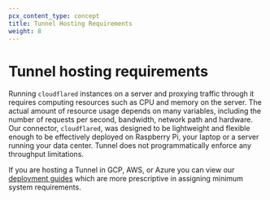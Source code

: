 ```yaml
---
pcx_content_type: concept
title: Tunnel Hosting Requirements
weight: 8
---
```


# Tunnel hosting requirements

Running `cloudflared` instances on a server and proxying traffic through it requires computing resources such as CPU and memory on the server. The actual amount of resource usage depends on many variables, including the number of requests per second, bandwidth, network path and hardware. Our connector, `cloudflared`, was designed to be lightweight and flexible enough to be effectively deployed on Raspberry Pi, your laptop or a server running your data center. Tunnel does not programmatically enforce any throughput limitations. 

If you are hosting a Tunnel in GCP, AWS, or Azure you can view our [deployment guides](/cloudflare-one/connections/connect-apps/install-and-setup/deployment-guides/) which are more prescriptive in assigning minimum system requirements. 
